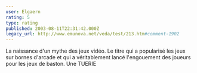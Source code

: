 ```yaml
---
user: Elgaern
rating: 5
type: rating
published: 2003-08-11T22:31:42.000Z
legacy_url: http://www.emunova.net/veda/test/213.htm#comment-1902
---
```

La naissance d'un mythe des jeux vidéo. Le titre qui a popularisé les jeux sur bornes d'arcade et qui a véritablement lancé l'engouement des joueurs pour les jeux de baston. Une TUERIE